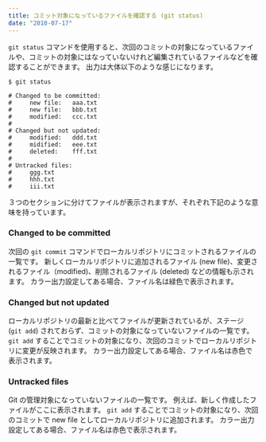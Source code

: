 ```yaml
---
title: コミット対象になっているファイルを確認する (git status)
date: "2010-07-17"
---
```


`git status` コマンドを使用すると、次回のコミットの対象になっているファイルや、コミットの対象にはなっていないけれど編集されているファイルなどを確認することができます。
出力は大体以下のような感じになります。

~~~
$ git status

# Changed to be committed:
#     new file:   aaa.txt
#     new file:   bbb.txt
#     modified:   ccc.txt
#
# Changed but not updated:
#     modified:   ddd.txt
#     midified:   eee.txt
#     deleted:    fff.txt
# 
# Untracked files:
#     ggg.txt
#     hhh.txt
#     iii.txt
~~~

３つのセクションに分けてファイルが表示されますが、それぞれ下記のような意味を持っています。

### Changed to be committed

次回の `git commit` コマンドでローカルリポジトリにコミットされるファイルの一覧です。
新しくローカルリポジトリに追加されるファイル (new file)、変更されるファイル（modified)、削除されるファイル (deleted) などの情報も示されます。
カラー出力設定してある場合、ファイル名は緑色で表示されます。

### Changed but not updated

ローカルリポジトリの最新と比べてファイルが更新されているが、ステージ (`git add`) されておらず、コミットの対象になっていないファイルの一覧です。
`git add` することでコミットの対象になり、次回のコミットでローカルリポジトリに変更が反映されます。
カラー出力設定してある場合、ファイル名は赤色で表示されます。

### Untracked files

Git の管理対象になっていないファイルの一覧です。
例えば、新しく作成したファイルがここに表示されます。
`git add` することでコミットの対象になり、次回のコミットで new file としてローカルリポジトリに追加されます。
カラー出力設定してある場合、ファイル名は赤色で表示されます。

